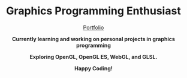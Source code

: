 <div align="center">

# **Graphics Programming Enthusiast**

[Portfolio](https://saurabhs-portfolio.vercel.app/)

**Currently learning and working on personal projects in graphics programming**

**Exploring OpenGL, OpenGL ES, WebGL, and GLSL.**

**Happy Coding!**

###

</div>
